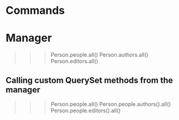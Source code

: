 # Commands

# Manager
>>>
>>> Person.people.all()
>>> Person.authors.all()
>>> Person.editors.all()

## Calling custom QuerySet methods from the manager
>>>
>>> Person.people.all()
>>> Person.people.authors().all()
>>> Person.people.editors().all()

